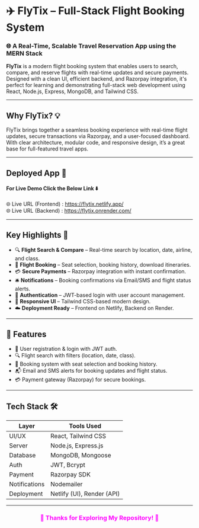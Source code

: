 # ✈️ FlyTix – Full-Stack Flight Booking System

### 🌐 A Real-Time, Scalable Travel Reservation App using the MERN Stack

**FlyTix** is a modern flight booking system that enables users to search, compare, and reserve flights with real-time updates and secure payments. Designed with a clean UI, efficient backend, and Razorpay integration, it's perfect for learning and demonstrating full-stack web development using React, Node.js, Express, MongoDB, and Tailwind CSS.

---

## Why FlyTix? 💡

FlyTix brings together a seamless booking experience with real-time flight updates, secure transactions via Razorpay, and a user-focused dashboard. With clear architecture, modular code, and responsive design, it’s a great base for full-featured travel apps.

---


## Deployed App 🚀

#### For Live Demo Click the Below Link ⬇️ <br/>

🌐 Live URL (Frontend) : https://flytix.netlify.app/  </br>
🌐 Live URL (Backend)  : https://flytix.onrender.com/

---

## Key Highlights 🌟

- 🔍 **Flight Search & Compare** – Real-time search by location, date, airline, and class.
- 🎫 **Flight Booking** – Seat selection, booking history, download itineraries.
- 💳 **Secure Payments** – Razorpay integration with instant confirmation.
- 🛎️ **Notifications** – Booking confirmations via Email/SMS and flight status alerts.
- 🔐 **Authentication** – JWT-based login with user account management.
- 🎨 **Responsive UI** – Tailwind CSS-based modern design.
- ☁️ **Deployment Ready** – Frontend on Netlify, Backend on Render.

---

## 🚀 Features

- 🔐 User registration & login with JWT auth.
- 🔍 Flight search with filters (location, date, class).
- 💼 Booking system with seat selection and booking history.
- 📬 Email and SMS alerts for booking updates and flight status.
- 💳 Payment gateway (Razorpay) for secure bookings.

---

## Tech Stack 🛠️

| Layer       | Tools Used                                 |
|-------------|--------------------------------------------|
| UI/UX       | React, Tailwind CSS                        |
| Server      | Node.js, Express.js                        |
| Database    | MongoDB, Mongoose                          |
| Auth        | JWT, Bcrypt                                |
| Payment     | Razorpay SDK                               |
| Notifications | Nodemailer                               |
| Deployment  | Netlify (UI), Render (API)                 |

---

<h3 align= 'center' style="color: fuchsia"><b>👀 Thanks for Exploring My Repository! 💖</b></h3>



